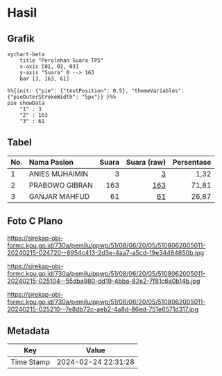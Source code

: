 # Hasil

## Grafik

```mermaid
xychart-beta
    title "Perolehan Suara TPS"
    x-axis [01, 02, 03]
    y-axis "Suara" 0 --> 163
    bar [3, 163, 61]
```

```mermaid
%%{init: {"pie": {"textPosition": 0.5}, "themeVariables": {"pieOuterStrokeWidth": "5px"}} }%%
pie showData
    "1" : 3
    "2" : 163
    "3" : 61
```

## Tabel

| No. | Nama Paslon    | Suara | Suara (raw) | Persentase |
|:--- |:-------------- | -----:| -----------:| ----------:|
| 1   | ANIES MUHAIMIN | 3     | [3][p-1]    | 1,32       |
| 2   | PRABOWO GIBRAN | 163   | [163][p-2]  | 71,81      |
| 3   | GANJAR MAHFUD  | 61    | [61][p-3]   | 26,87      |


[p-1]: https://github.com/gigit-pemilu/pemilu-2024-51-bali/blob/main/pilpres/hitung-suara/sub/51-bali/sub/08-buleleng/sub/06-buleleng/sub/2005-baktiseraga/sub/011-tps/sub/paslon-1.txt
[p-2]: https://github.com/gigit-pemilu/pemilu-2024-51-bali/blob/main/pilpres/hitung-suara/sub/51-bali/sub/08-buleleng/sub/06-buleleng/sub/2005-baktiseraga/sub/011-tps/sub/paslon-2.txt
[p-3]: https://github.com/gigit-pemilu/pemilu-2024-51-bali/blob/main/pilpres/hitung-suara/sub/51-bali/sub/08-buleleng/sub/06-buleleng/sub/2005-baktiseraga/sub/011-tps/sub/paslon-3.txt

## Foto C Plano

https://sirekap-obj-formc.kpu.go.id/730a/pemilu/ppwp/51/08/06/20/05/5108062005011-20240215-024720--8954c413-2d3e-4aa7-a5cd-19e34484650b.jpg

https://sirekap-obj-formc.kpu.go.id/730a/pemilu/ppwp/51/08/06/20/05/5108062005011-20240215-025104--55dba980-dd19-4bba-82e2-7f81c6a0b14b.jpg

https://sirekap-obj-formc.kpu.go.id/730a/pemilu/ppwp/51/08/06/20/05/5108062005011-20240215-025210--7e8db72c-aeb2-4a8d-86ed-751e6571d317.jpg


## Metadata

| Key        | Value               |
| ---------- | ------------------- |
| Time Stamp | 2024-02-24 22:31:28 |



